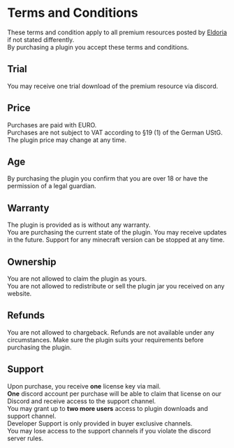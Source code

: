 # Terms and Conditions

These terms and condition apply to all premium resources posted by [Eldoria](https://www.spigotmc.org/members/585216/)
if not stated differently.  
By purchasing a plugin you accept these terms and conditions.

## Trial
You may receive one trial download of the premium resource via discord.

## Price

Purchases are paid with EURO.  
Purchases are not subject to VAT according to §19 (1) of the German UStG.  
The plugin price may change at any time.

## Age

By purchasing the plugin you confirm that you are over 18 or have the permission of a legal guardian.

## Warranty

The plugin is provided as is without any warranty.  
You are purchasing the current state of the plugin. 
You may receive updates in the future.
Support for any minecraft version can be stopped at any time.

## Ownership

You are not allowed to claim the plugin as yours.  
You are not allowed to redistribute or sell the plugin jar you received on any website.

## Refunds

You are not allowed to chargeback.
Refunds are not available under any circumstances.
Make sure the plugin suits your requirements before purchasing the plugin.

## Support

Upon purchase, you receive **one** license key via mail.  
**One** discord account per purchase will be able to claim that license on our Discord and receive access to the support
channel.  
You may grant up to **two more users** access to plugin downloads and support channel.  
Developer Support is only provided in buyer exclusive channels.  
You may lose access to the support channels if you violate the discord server rules.  
